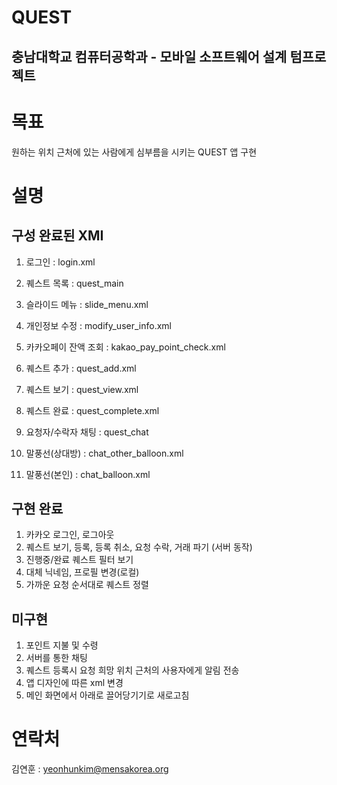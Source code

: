 QUEST
==========================================================
충남대학교 컴퓨터공학과 - 모바일 소프트웨어 설계 텀프로젝트
----------------------------------------------------------
# 목표
원하는 위치 근처에 있는 사람에게 심부름을 시키는 QUEST 앱 구현

# 설명

## 구성 완료된 XMI
1. 로그인 : login.xml
2. 퀘스트 목록 : quest_main
3. 슬라이드 메뉴 : slide_menu.xml
4. 개인정보 수정 : modify_user_info.xml
5. 카카오페이 잔액 조회 : kakao_pay_point_check.xml

6. 퀘스트 추가 : quest_add.xml
7. 퀘스트 보기 : quest_view.xml
8. 퀘스트 완료 : quest_complete.xml

9. 요청자/수락자 채팅 : quest_chat
10. 말풍선(상대방) : chat_other_balloon.xml
11. 말풍선(본인) : chat_balloon.xml

## 구현 완료
1. 카카오 로그인, 로그아웃
2. 퀘스트 보기, 등록, 등록 취소, 요청 수락, 거래 파기 (서버 동작)
3. 진행중/완료 퀘스트 필터 보기
4. 대체 닉네임, 프로필 변경(로컬)
5. 가까운 요청 순서대로 퀘스트 정렬

## 미구현
1. 포인트 지불 및 수령
2. 서버를 통한 채팅
3. 퀘스트 등록시 요청 희망 위치 근처의 사용자에게 알림 전송
4. 앱 디자인에 따른 xml 변경
5. 메인 화면에서 아래로 끌어당기기로 새로고침


# 연락처
김연훈 : yeonhunkim@mensakorea.org
